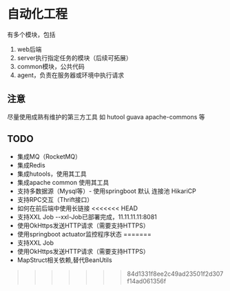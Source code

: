 # 自动化工程
有多个模块，包括
1. web后端
2. server执行指定任务的模块（后续可拓展）
3. common模块，公共代码
4. agent，负责在服务器或环境中执行请求

## 注意
尽量使用成熟有维护的第三方工具
如
hutool
guava
apache-commons
等

## TODO
- 集成MQ（RocketMQ）
- 集成Redis
- 集成hutools，使用其工具
- 集成apache common 使用其工具
- 支持多数据源（Mysql等）- 使用springboot 默认 连接池 HikariCP
- 支持RPC交互（Thrift接口）
- 如何在前后端中使用长链接
<<<<<<< HEAD
- 支持XXL Job --xxl-Job已部署完成，11.11.11.11:8081
- 使用OkHttps发送HTTP请求（需要支持HTTPS）
- 使用springboot actuator监控程序状态
=======
- 支持XXL Job
- 使用OkHttps发送HTTP请求（需要支持HTTPS）
- MapStruct相关依赖,替代BeanUtils
>>>>>>> 84d1331f8ee2c49ad23501f2d307f14ad061356f
